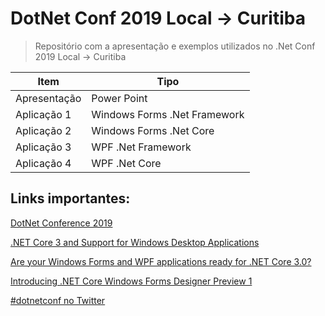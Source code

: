 # DotNet Conf 2019 Local -> Curitiba

>Repositório com a apresentação e exemplos utilizados no .Net Conf 2019 Local -> Curitiba

Item | Tipo
-----|-------
Apresentação | Power Point
Aplicação 1 | Windows Forms .Net Framework
Aplicação 2 | Windows Forms .Net Core
Aplicação 3 | WPF .Net Framework
Aplicação 4 | WPF .Net Core

## Links importantes:
[DotNet Conference 2019](https://www.dotnetconf.net/)

[.NET Core 3 and Support for Windows Desktop Applications](https://devblogs.microsoft.com/dotnet/net-core-3-and-support-for-windows-desktop-applications/)

[Are your Windows Forms and WPF applications ready for .NET Core 3.0?](https://devblogs.microsoft.com/dotnet/are-your-windows-forms-and-wpf-applications-ready-for-net-core-3-0/)

[Introducing .NET Core Windows Forms Designer Preview 1](https://devblogs.microsoft.com/dotnet/introducing-net-core-windows-forms-designer-preview-1/)

[#dotnetconf no Twitter](https://twitter.com/search?q=%23dotnetconf)
